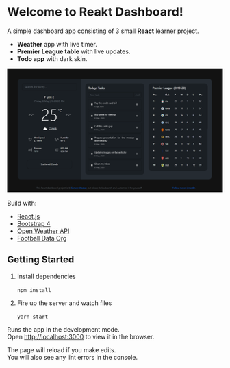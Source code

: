 # Welcome to Reakt Dashboard!

A simple dashboard app consisting of 3 small **React** learner project.

-   **Weather** app with live timer.
-   **Premier League table** with live updates.
-   **Todo app** with dark skin.

![demo](./public/reakt-dashboard-image.png 'Reakt dashboard')

Build with:

-   [React.js](https://reactjs.org/)
-   [Bootstrap 4](https://getbootstrap.com)
-   [Open Weather API](https://openweathermap.org/)
-   [Football Data Org](https://www.football-data.org/documentation/quickstart)

## Getting Started

1. Install dependencies

    `npm install`

2. Fire up the server and watch files

    `yarn start`

Runs the app in the development mode.<br  />Open [http://localhost:3000](http://localhost:3000) to view it in the browser.

The page will reload if you make edits.<br  />You will also see any lint errors in the console.
